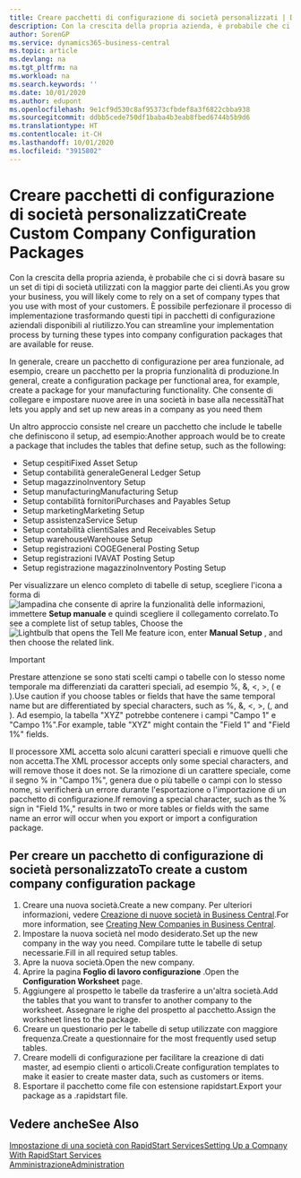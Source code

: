 ```yaml
---
title: Creare pacchetti di configurazione di società personalizzati | Documenti Microsoft
description: Con la crescita della propria azienda, è probabile che ci si dovrà basare su un set di tipi di società utilizzati con la maggior parte dei clienti. È possibile perfezionare il processo di implementazione trasformando questi tipi in pacchetti di configurazione aziendali disponibili al riutilizzo.
author: SorenGP
ms.service: dynamics365-business-central
ms.topic: article
ms.devlang: na
ms.tgt_pltfrm: na
ms.workload: na
ms.search.keywords: ''
ms.date: 10/01/2020
ms.author: edupont
ms.openlocfilehash: 9e1cf9d530c8af95373cfbdef8a3f6822cbba938
ms.sourcegitcommit: ddbb5cede750df1baba4b3eab8fbed6744b5b9d6
ms.translationtype: HT
ms.contentlocale: it-CH
ms.lasthandoff: 10/01/2020
ms.locfileid: "3915802"
---
```

# <a name="create-custom-company-configuration-packages"></a><span data-ttu-id="7863d-104">Creare pacchetti di configurazione di società personalizzati</span><span class="sxs-lookup"><span data-stu-id="7863d-104">Create Custom Company Configuration Packages</span></span>
<span data-ttu-id="7863d-105">Con la crescita della propria azienda, è probabile che ci si dovrà basare su un set di tipi di società utilizzati con la maggior parte dei clienti.</span><span class="sxs-lookup"><span data-stu-id="7863d-105">As you grow your business, you will likely come to rely on a set of company types that you use with most of your customers.</span></span> <span data-ttu-id="7863d-106">È possibile perfezionare il processo di implementazione trasformando questi tipi in pacchetti di configurazione aziendali disponibili al riutilizzo.</span><span class="sxs-lookup"><span data-stu-id="7863d-106">You can streamline your implementation process by turning these types into company configuration packages that are available for reuse.</span></span>  

<span data-ttu-id="7863d-107">In generale, creare un pacchetto di configurazione per area funzionale, ad esempio, creare un pacchetto per la propria funzionalità di produzione.</span><span class="sxs-lookup"><span data-stu-id="7863d-107">In general, create a configuration package per functional area, for example, create a package for your manufacturing functionality.</span></span> <span data-ttu-id="7863d-108">Che consente di collegare e impostare nuove aree in una società in base alla necessità</span><span class="sxs-lookup"><span data-stu-id="7863d-108">That lets you apply and set up new areas in a company as you need them</span></span>  

<span data-ttu-id="7863d-109">Un altro approccio consiste nel creare un pacchetto che include le tabelle che definiscono il setup, ad esempio:</span><span class="sxs-lookup"><span data-stu-id="7863d-109">Another approach would be to create a package that includes the tables that define setup, such as the following:</span></span>  

-   <span data-ttu-id="7863d-110">Setup cespiti</span><span class="sxs-lookup"><span data-stu-id="7863d-110">Fixed Asset Setup</span></span>  
-   <span data-ttu-id="7863d-111">Setup contabilità generale</span><span class="sxs-lookup"><span data-stu-id="7863d-111">General Ledger Setup</span></span>  
-   <span data-ttu-id="7863d-112">Setup magazzino</span><span class="sxs-lookup"><span data-stu-id="7863d-112">Inventory Setup</span></span>  
-   <span data-ttu-id="7863d-113">Setup manufacturing</span><span class="sxs-lookup"><span data-stu-id="7863d-113">Manufacturing Setup</span></span>  
-   <span data-ttu-id="7863d-114">Setup contabilità fornitori</span><span class="sxs-lookup"><span data-stu-id="7863d-114">Purchases and Payables Setup</span></span>  
-   <span data-ttu-id="7863d-115">Setup marketing</span><span class="sxs-lookup"><span data-stu-id="7863d-115">Marketing Setup</span></span>  
-   <span data-ttu-id="7863d-116">Setup assistenza</span><span class="sxs-lookup"><span data-stu-id="7863d-116">Service Setup</span></span>  
-   <span data-ttu-id="7863d-117">Setup contabilità clienti</span><span class="sxs-lookup"><span data-stu-id="7863d-117">Sales and Receivables Setup</span></span>  
-   <span data-ttu-id="7863d-118">Setup warehouse</span><span class="sxs-lookup"><span data-stu-id="7863d-118">Warehouse Setup</span></span>  
-   <span data-ttu-id="7863d-119">Setup registrazioni COGE</span><span class="sxs-lookup"><span data-stu-id="7863d-119">General Posting Setup</span></span>  
-   <span data-ttu-id="7863d-120">Setup registrazioni IVA</span><span class="sxs-lookup"><span data-stu-id="7863d-120">VAT Posting Setup</span></span>  
-   <span data-ttu-id="7863d-121">Setup registrazione magazzino</span><span class="sxs-lookup"><span data-stu-id="7863d-121">Inventory Posting Setup</span></span>  

<span data-ttu-id="7863d-122">Per visualizzare un elenco completo di tabelle di setup, scegliere l'icona a forma di ![lampadina che consente di aprire la funzionalità delle informazioni](media/ui-search/search_small.png "Informazioni sull'operazione che si desidera eseguire"), immettere **Setup manuale** e quindi scegliere il collegamento correlato.</span><span class="sxs-lookup"><span data-stu-id="7863d-122">To see a complete list of setup tables, Choose the ![Lightbulb that opens the Tell Me feature](media/ui-search/search_small.png "Tell me what you want to do") icon, enter **Manual Setup** , and then choose the related link.</span></span>  

> [!IMPORTANT]
> <span data-ttu-id="7863d-123">Prestare attenzione se sono stati scelti campi o tabelle con lo stesso nome temporale ma differenziati da caratteri speciali, ad esempio %, &, <, >, ( e ).</span><span class="sxs-lookup"><span data-stu-id="7863d-123">Use caution if you choose tables or fields that have the same temporal name but are differentiated by special characters, such as %, &, <, >, (, and ).</span></span> <span data-ttu-id="7863d-124">Ad esempio, la tabella "XYZ" potrebbe contenere i campi "Campo 1" e "Campo 1%".</span><span class="sxs-lookup"><span data-stu-id="7863d-124">For example, table "XYZ" might contain the "Field 1" and "Field 1%" fields.</span></span>
>
> <span data-ttu-id="7863d-125">Il processore XML accetta solo alcuni caratteri speciali e rimuove quelli che non accetta.</span><span class="sxs-lookup"><span data-stu-id="7863d-125">The XML processor accepts only some special characters, and will remove those it does not.</span></span> <span data-ttu-id="7863d-126">Se la rimozione di un carattere speciale, come il segno % in "Campo 1%", genera due o più tabelle o campi con lo stesso nome, si verificherà un errore durante l'esportazione o l'importazione di un pacchetto di configurazione.</span><span class="sxs-lookup"><span data-stu-id="7863d-126">If removing a special character, such as the % sign in "Field 1%," results in two or more tables or fields with the same name an error will occur when you export or import a configuration package.</span></span>

## <a name="to-create-a-custom-company-configuration-package"></a><span data-ttu-id="7863d-127">Per creare un pacchetto di configurazione di società personalizzato</span><span class="sxs-lookup"><span data-stu-id="7863d-127">To create a custom company configuration package</span></span>  
1.  <span data-ttu-id="7863d-128">Creare una nuova società.</span><span class="sxs-lookup"><span data-stu-id="7863d-128">Create a new company.</span></span> <span data-ttu-id="7863d-129">Per ulteriori informazioni, vedere [Creazione di nuove società in Business Central](about-new-company.md).</span><span class="sxs-lookup"><span data-stu-id="7863d-129">For more information, see [Creating New Companies in Business Central](about-new-company.md).</span></span>  
3.  <span data-ttu-id="7863d-130">Impostare la nuova società nel modo desiderato.</span><span class="sxs-lookup"><span data-stu-id="7863d-130">Set up the new company in the way you need.</span></span> <span data-ttu-id="7863d-131">Compilare tutte le tabelle di setup necessarie.</span><span class="sxs-lookup"><span data-stu-id="7863d-131">Fill in all required setup tables.</span></span>  
4.  <span data-ttu-id="7863d-132">Apre la nuova società.</span><span class="sxs-lookup"><span data-stu-id="7863d-132">Open the new company.</span></span>
5. <span data-ttu-id="7863d-133">Aprire la pagina **Foglio di lavoro configurazione** .</span><span class="sxs-lookup"><span data-stu-id="7863d-133">Open the **Configuration Worksheet** page.</span></span>  
6.  <span data-ttu-id="7863d-134">Aggiungere al prospetto le tabelle da trasferire a un'altra società.</span><span class="sxs-lookup"><span data-stu-id="7863d-134">Add the tables that you want to transfer to another company to the worksheet.</span></span> <span data-ttu-id="7863d-135">Assegnare le righe del prospetto al pacchetto.</span><span class="sxs-lookup"><span data-stu-id="7863d-135">Assign the worksheet lines to the package.</span></span>  
7.  <span data-ttu-id="7863d-136">Creare un questionario per le tabelle di setup utilizzate con maggiore frequenza.</span><span class="sxs-lookup"><span data-stu-id="7863d-136">Create a questionnaire for the most frequently used setup tables.</span></span>  
8.  <span data-ttu-id="7863d-137">Creare modelli di configurazione per facilitare la creazione di dati master, ad esempio clienti o articoli.</span><span class="sxs-lookup"><span data-stu-id="7863d-137">Create configuration templates to make it easier to create master data, such as customers or items.</span></span>  
9.  <span data-ttu-id="7863d-138">Esportare il pacchetto come file con estensione rapidstart.</span><span class="sxs-lookup"><span data-stu-id="7863d-138">Export your package as a .rapidstart file.</span></span>  

## <a name="see-also"></a><span data-ttu-id="7863d-139">Vedere anche</span><span class="sxs-lookup"><span data-stu-id="7863d-139">See Also</span></span>  
[<span data-ttu-id="7863d-140">Impostazione di una società con RapidStart Services</span><span class="sxs-lookup"><span data-stu-id="7863d-140">Setting Up a Company With RapidStart Services</span></span>](admin-set-up-a-company-with-rapidstart.md)  
[<span data-ttu-id="7863d-141">Amministrazione</span><span class="sxs-lookup"><span data-stu-id="7863d-141">Administration</span></span>](admin-setup-and-administration.md)
